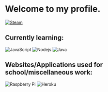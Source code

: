 # Welcome to my profile.
<a href="https://steamcommunity.com/id/saracenRL/" target="_blank"><img src="https://img.shields.io/badge/Steam-000000?style=for-the-badge&logo=steam&logoColor=white" alt="Steam"></a>

## Currently learning:

![JavaScript](https://img.shields.io/badge/-JavaScript-black?style=flat-square&logo=javascript)
![Nodejs](https://img.shields.io/badge/-Nodejs-black?style=flat-square&logo=Node.js)
![Java](https://img.shields.io/badge/-java-E34A86?style=flat-square&logo=java)

## Websites/Applications used for school/miscellaneous work:

![Raspberry Pi](https://img.shields.io/badge/-Raspberry%20Pi-C51A4A?style=flat-square&logo=Raspberry-Pi)
![Heroku](https://img.shields.io/badge/-Heroku-430098?style=flat-square&logo=heroku)

<!--
**JSusak/JSusak** is a ✨ _special_ ✨ repository because its `README.md` (this file) appears on your GitHub profile.

Here are some ideas to get you started:

- 🔭 I’m currently working on ...
- 🌱 I’m currently learning ...
- 👯 I’m looking to collaborate on ...
- 🤔 I’m looking for help with ...
- 💬 Ask me about ...
- 📫 How to reach me: ...
- 😄 Pronouns: ...
- ⚡ Fun fact: ...
-->
